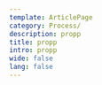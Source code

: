 ```yaml
---
template: ArticlePage
category: Process/
description: propp
title: propp
intro: propp
wide: false
lang: false
---
```

